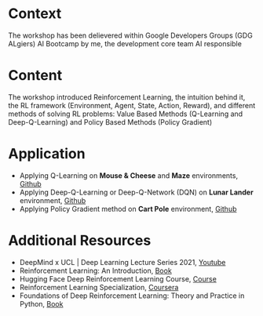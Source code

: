 # Context
The workshop has been delievered within Google Developers Groups (GDG ALgiers) AI Bootcamp by me, the development core team AI responsible

# Content
The workshop introduced Reinforcement Learning, the intuition behind it, the RL framework (Environment, Agent, State, Action, Reward), and different methods of solving RL problems: Value Based Methods (Q-Learning and Deep-Q-Learning) and Policy Based Methods (Policy Gradient)

# Application
- Applying Q-Learning on **Mouse & Cheese** and **Maze** environments, [Github](https://github.com/BrouthenKamel/q-learning)
- Applying Deep-Q-Learning or Deep-Q-Network (DQN) on **Lunar Lander** environment, [Github](https://github.com/BrouthenKamel/lunar-lander)
- Applying Policy Gradient method on **Cart Pole** environment, [Github](https://github.com/BrouthenKamel/cart-pole)

# Additional Resources
- DeepMind x UCL | Deep Learning Lecture Series 2021, [Youtube](https://www.youtube.com/playlist?list=PLqYmG7hTraZDVH599EItlEWsUOsJbAodm)
- Reinforcement Learning: An Introduction, [Book](https://web.stanford.edu/class/psych209/Readings/SuttonBartoIPRLBook2ndEd.pdf)
- Hugging Face Deep Reinforcement Learning Course, [Course](https://huggingface.co/learn/deep-rl-course/en/unit0/introduction)
- Reinforcement Learning Specialization, [Coursera](https://www.coursera.org/specializations/reinforcement-learning)
- Foundations of Deep Reinforcement Learning: Theory and Practice in Python, [Book](https://www.amazon.com/Deep-Reinforcement-Learning-Python-Hands/dp/0135172381)